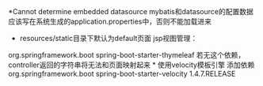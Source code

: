 *Cannot determine embedded datasource
mybatis和datasource的配置数据应该写在系统生成的application.properties中，否则不能加载进来


* resources/static目录下默认为default页面
jsp视图管理：
<dependency>
            <groupId>org.springframework.boot</groupId>
            <artifactId>spring-boot-starter-thymeleaf</artifactId>
</dependency>
若无这个依赖，controller返回的字符串将无法和页面映射起来
* 使用velocity模板引擎
添加依赖
<dependency>
            <groupId>org.springframework.boot</groupId>
            <artifactId>spring-boot-starter-velocity</artifactId>
            <version>1.4.7.RELEASE</version>
        </dependency>
